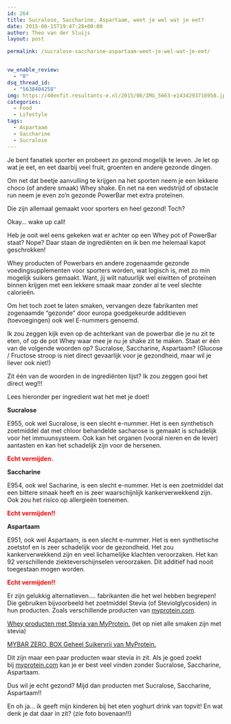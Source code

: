```yaml
---
id: 264
title: Sucralose, Saccharine, Aspartaam, weet je wel wat je eet?
date: 2015-06-15T19:47:28+00:00
author: Theo van der Sluijs
layout: post

permalink: /sucralose-saccharine-aspartaam-weet-je-wel-wat-je-eet/


vw_enable_review:
  - "0"
dsq_thread_id:
  - "5638404258"
img: https://40enfit.resultants-e.nl/2015/06/IMG_5663-e1434293716958.jpg
categories:
  - Food
  - Lifestyle
tags:
  - Aspartaam
  - Saccharine
  - Sucralose
---
```

Je bent fanatiek sporter en probeert zo gezond mogelijk te leven. Je let op wat je eet, en eet daarbij veel fruit, groenten en andere gezonde dingen.

Om net dat beetje aanvulling te krijgen na het sporten neem je een lekkere choco (of andere smaak) Whey shake. En net na een wedstrijd of obstacle run neem je even zo&#8217;n gezonde PowerBar met extra proteïnen.

Die zijn allemaal gemaakt voor sporters en heel gezond! Toch?<!--more-->

Okay&#8230; wake up call!

Heb je ooit wel eens gekeken wat er achter op een Whey pot of PowerBar staat? Nope? Daar staan de ingrediënten en ik ben me helemaal kapot geschrokken!

Whey producten of Powerbars en andere zogenaamde gezonde voedingsupplementen voor sporters worden, wat logisch is, met zo min mogelijk suikers gemaakt. Want, jij wilt natuurlijk wel eiwitten of proteïnen binnen krijgen met een lekkere smaak maar zonder al te veel slechte calorieën.

Om het toch zoet te laten smaken, vervangen deze fabrikanten met zogenaamde &#8220;gezonde&#8221; door europa goedgekeurde additieven (toevoegingen) ook wel E-nummers genoemd.

Ik zou zeggen kijk even op de achterkant van de powerbar die je nu zit te eten, of op de pot Whey waar mee je nu je shake zit te maken. Staat er één van de volgende woorden op? Sucralose, Saccharine, Aspartaam? (Glucose / Fructose stroop is niet direct gevaarlijk voor je gezondheid, maar wil je liever ook niet!)

Zit één van de woorden in de ingrediënten lijst? Ik zou zeggen gooi het direct weg!!!

Lees hieronder per ingredient wat het met je doet!

**Sucralose**

E955, ook wel Sucralose, is een slecht e-nummer. Het is een synthetisch zoetmiddel dat met chloor behandelde sacharose is gemaakt is schadelijk voor het immuunsysteem. Ook kan het organen (vooral nieren en de lever) aantasten en kan het schadelijk zijn voor de hersenen.
  
<span style="color: #ff0000;"><strong>Echt vermijden.</strong></span>

**Saccharine**

E954, ook wel Sacharine, is een slecht e-nummer. Het is een zoetmiddel dat een bittere smaak heeft en is zeer waarschijnlijk kankerverwekkend zijn. Ook zou het risico op allergieën toenemen.
  
<span style="color: #ff0000;"><strong>Echt vermijden!!</strong></span>

**Aspartaam**

E951, ook wel Aspartaam, is een slecht e-nummer. Het is een synthetische zoetstof en is zeer schadelijk voor de gezondheid. Het zou kankerverwekkend zijn en veel lichamelijke klachten veroorzaken. Het kan 92 verschillende ziekteverschijnselen veroorzaken. Dit additief had nooit toegestaan mogen worden.
  
<span style="color: #ff0000;"><strong>Echt vermijden!!</strong></span>

Er zijn gelukkig alternatieven&#8230;. fabrikanten die het wel hebben begrepen! Die gebruiken bijvoorbeeld het zoetmiddel Stevia (of Steviolglycosiden) in hun producten. Zoals verschillende producten van [myprotein.com](https://ad.zanox.com/ppc/?31711172C98928092&ulp=[[http://nl.myprotein.com/home.dept?utm_source=zanox&utm_campaign=deeplinkzx_de&affil=zanox]]).

<a title="Whey producten met Stevia" href="https://ad.zanox.com/ppc/?31711172C98928092&ulp=[[http://nl.myprotein.com/sports-nutrition/impact-whey-protein/10530943.html?utm_source=zanox&utm_campaign=deeplinkzx_de&affil=zanox]]" target="_blank" rel="nofollow">Whey producten met Stevia van MyProtein.</a> (let op niet alle smaken zijn met stevia)
  
[MYBAR ZERO, BOX Geheel Suikervrij van MyProtein.](https://ad.zanox.com/ppc/?31711172C98928092&ulp=[[http://nl.myprotein.com/sports-nutrition/mybar-zero-box/10979938.html?utm_source=zanox&utm_campaign=deeplinkzx_de&affil=zanox]])

Dit zijn maar een paar producten waar stevia in zit. Als je goed zoekt bij [myprotein.com](https://ad.zanox.com/ppc/?31711172C98928092&ulp=[[http://nl.myprotein.com/home.dept?utm_source=zanox&utm_campaign=deeplinkzx_de&affil=zanox]]) kan je er best veel vinden zonder Sucralose, Saccharine, Aspartaam.

Dus wil je echt gezond? Mijd dan producten met Sucralose, Saccharine, Aspartaam!!

En oh ja&#8230; ik geeft mijn kinderen bij het eten yoghurt drink van topvit! En wat denk je dat daar in zit? (zie foto bovenaan!!)